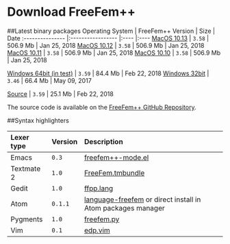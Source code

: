 # Download FreeFem++

##Latest binary packages
Operating System | FreeFem++ Version | Size | Date
:--------------- |:----------------- |:---- |:----
[MacOS 10.13](http://www.freefem.org/ff++/ftp/FreeFem++-3.58-MacOS_10.13.pkg) | `3.58` | 506.9 Mb | Jan 25, 2018
[MacOS 10.12](http://www.freefem.org/ff++/ftp/FreeFem++-3.58-MacOS_10.12.pkg) | `3.58` | 506.9 Mb | Jan 25, 2018
[MacOS 10.11](http://www.freefem.org/ff++/ftp/FreeFem++-3.58-MacOS_10.11.pkg) | `3.58` | 506.9 Mb | Jan 25, 2018
[MacOS 10.10](http://www.freefem.org/ff++/ftp/FreeFem++-3.58-MacOS_10.10.pkg) | `3.58` | 506.9 Mb | Jan 25, 2018
<!-- -->
[Windows 64bit (in test)](http://www.freefem.org/ff++/ftp/FreeFem++-3.59-win64.exe) | `3.59` | 84.4 Mb | Feb 22, 2018
[Windows 32bit](http://www.freefem.org/ff++/ftp/FreeFem++-3.46-win32.exe) | `3.46` | 66.4 Mb | May 09, 2017
<!-- -->
[Source](http://www.freefem.org/ff++/ftp/freefem++-3.59.tar.gz) | `3.59` | 25.1 Mb | Feb 22, 2018

The source code is available on the [FreeFem++ GitHub Repository](https://github.com/FreeFem/FreeFem-sources).

##Syntax highlighters

Lexer type | Version| Description
:--------- | :---- | :------
Emacs | `0.3` | [freefem++-mode.el](https://github.com/FreeFem/freefem-parser-emacs)
Textmate 2 | `1.0` | [FreeFem.tmbundle](https://github.com/FreeFem/FreeFem-parser-textmate)
Gedit | `1.0` | [ffpp.lang](https://github.com/FreeFem/Freefem-parser-gedit)
Atom | `0.1.1` | [language-freefem](https://github.com/FreeFem/FreeFem-parser-atom) or direct install in Atom packages manager
Pygments | `1.0` | [freefem.py](https://github.com/FreeFem/FreeFem-parser-pygments)
Vim | `0.1` | [edp.vim](https://github.com/FreeFem/FreeFem-parser-vim)
